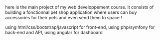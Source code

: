 here is the main project of my web developpement course. it consists of building a fonctionnal pet shop application where users can buy accessories for their pets and even send them to space !

using html/css/bootstrap/javascript for front-end,
using php/symfony for back-end and API,
using angular for dashboard
